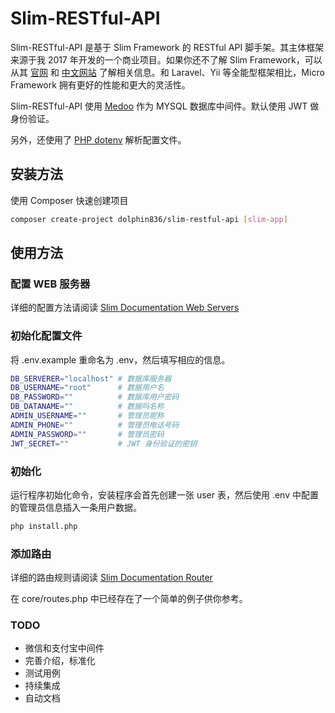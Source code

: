 # Slim-RESTful-API

Slim-RESTful-API 是基于 Slim Framework 的 RESTful API 脚手架。其主体框架来源于我 2017 年开发的一个商业项目。如果你还不了解 Slim Framework，可以从其 [官网](https://www.slimframework.com/) 和 [中文网站](http://www.slimphp.net/) 了解相关信息。和 Laravel、Yii 等全能型框架相比，Micro Framework 拥有更好的性能和更大的灵活性。

Slim-RESTful-API 使用 [Medoo](https://github.com/catfan/Medoo/) 作为 MYSQL 数据库中间件。默认使用 JWT 做身份验证。

另外，还使用了 [PHP dotenv](https://github.com/vlucas/phpdotenv) 解析配置文件。

## 安装方法

使用 Composer 快速创建项目

```bash
composer create-project dolphin836/slim-restful-api [slim-app]
```

## 使用方法

### 配置 WEB 服务器

详细的配置方法请阅读 [Slim Documentation Web Servers](https://www.slimframework.com/docs/start/web-servers.html)

### 初始化配置文件

将 .env.example 重命名为 .env，然后填写相应的信息。

```bash
DB_SERVERER="localhost" # 数据库服务器
DB_USERNAME="root"      # 数据用户名
DB_PASSWORD=""          # 数据库用户密码
DB_DATANAME=""          # 数据吗名称
ADMIN_USERNAME=""       # 管理员昵称
ADMIN_PHONE=""          # 管理员电话号码
ADMIN_PASSWORD=""       # 管理员密码
JWT_SECRET=""           # JWT 身份验证的密钥
```

### 初始化

运行程序初始化命令，安装程序会首先创建一张 user 表，然后使用 .env 中配置的管理员信息插入一条用户数据。

```bash
php install.php
```

### 添加路由

详细的路由规则请阅读 [Slim Documentation Router](https://www.slimframework.com/docs/objects/router.html)

在 core/routes.php 中已经存在了一个简单的例子供你参考。

### TODO

- 微信和支付宝中间件
- 完善介绍，标准化
- 测试用例
- 持续集成
- 自动文档
